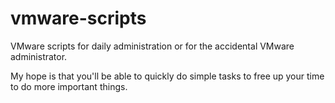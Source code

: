 # vmware-scripts
VMware scripts for daily administration or for the accidental VMware administrator.

My hope is that you'll be able to quickly do simple tasks to free up your time to do more important things.